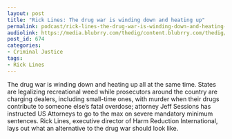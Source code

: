 ```yaml
---
layout: post
title: "Rick Lines: The drug war is winding down and heating up"
permalink: podcast/rick-lines-the-drug-war-is-winding-down-and-heating-up
audiolink: https://media.blubrry.com/thedig/content.blubrry.com/thedig/The_Dig_-_EP_27_-_RickLines.mp3
post_id: 674
categories: 
- Criminal Justice
tags: 
- Rick Lines
---
```


The drug war is winding down and heating up all at the same time. States are legalizing recreational weed while prosecutors around the country are charging dealers, including small-time ones, with murder when their drugs contribute to someone else’s fatal overdose; attorney Jeff Sessions has instructed US Attorneys to go to the max on severe mandatory minimum sentences. Rick Lines, executive director of Harm Reduction International, lays out what an alternative to the drug war should look like.